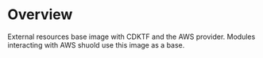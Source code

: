 # Overview

External resources base image with CDKTF and the AWS provider. Modules interacting with AWS shuold use this image as a base.
